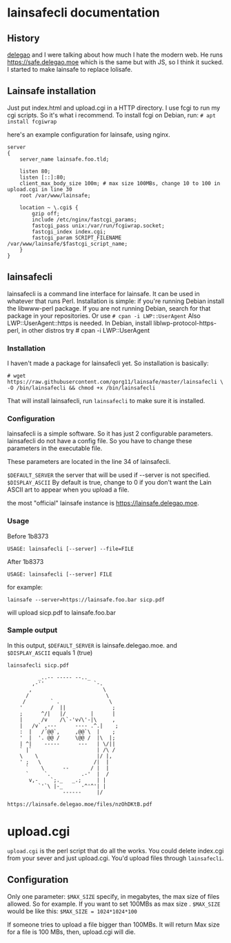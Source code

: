 # lainsafecli documentation

## History

[delegao](https://kill-9.xyz/rocks/people/delegao) and I were talking about how much I hate the modern web. He runs <https://safe.delegao.moe> which is the same but with JS, so I think it sucked. I started to make lainsafe to replace lolisafe.

## Lainsafe installation

Just put index.html and upload.cgi in a HTTP directory. I use fcgi to run my cgi scripts. So it's what i recommend. To install fcgi on Debian, run: ```# apt install fcgiwrap```

here's an example configuration for lainsafe, using nginx.

~~~
server
{
	server_name lainsafe.foo.tld;

	listen 80;
	listen [::]:80;
	client_max_body_size 100m; # max size 100MBs, change 10 to 100 in upload.cgi in line 30
	root /var/www/lainsafe;

	location ~ \.cgi$ {
		gzip off;
		include /etc/nginx/fastcgi_params;
		fastcgi_pass unix:/var/run/fcgiwrap.socket;
		fastcgi_index index.cgi;
		fastcgi_param SCRIPT_FILENAME /var/www/lainsafe/$fastcgi_script_name;
	}
}
~~~

## lainsafecli

lainsafecli is a command line interface for lainsafe. It can be used
in whatever that runs Perl. Installation is simple: if you're running
Debian install the libwww-perl package. If you are not running Debian,
search for that package in your repositories. Or use ```# cpan -i
LWP::UserAgent``` Also LWP::UserAgent::https is needed. In Debian,
install liblwp-protocol-https-perl, in other distros try # cpan -i
LWP::UserAgent

### Installation

I haven't made a package for lainsafecli yet. So installation is basically:

~~~
# wget https://raw.githubusercontent.com/qorg11/lainsafe/master/lainsafecli \
-O /bin/lainsafecli && chmod +x /bin/lainsafecli
~~~

That will install lainsafecli, run ```lainsafecli``` to make sure it is installed.

### Configuration

lainsafecli is a simple software. So it has just 2 configurable
parameters. lainsafecli do not have a config file. So you have to
change these parameters in the executable file.

These parameters are located in the line 34 of lainsafecli.

```$DEFAULT_SERVER``` the server that will be used if --server is not
specified.
```$DISPLAY_ASCII``` By default is true, change to 0 if you don't want
the Lain ASCII art to appear when you upload a file.

the most "official" lainsafe instance is <https://lainsafe.delegao.moe>.

### Usage

Before 1b8373

~~~
USAGE: lainsafecli [--server] --file=FILE
~~~

After 1b8373

~~~
USAGE: lainsafecli [--server] FILE
~~~


for example:

```lainsafe --server=https://lainsafe.foo.bar sicp.pdf```

will upload sicp.pdf to lainsafe.foo.bar

### Sample output

In this output, ```$DEFAULT_SERVER``` is lainsafe.delegao.moe. and ```
$DISPLAY_ASCII``` equals 1 (true)

~~~
lainsafecli sicp.pdf

          _..-- ----- --.._
        ,-''                `-.
       ,                       \
      /                         \
     /        ` .                \
    '         /  ||               ;
    ;      ^/|   |/        |      |
    |      /v    /\`-'v√\'-|\     ,
    |   /v` ,---      ---- .^.|    ;
    :  |   /´@@`,     ,@@`\  |    ;
    '  |  '. @@ /     \@@ /  |\  |;
    | ^|    -----      ---   | \/||
    ` |`                     | /\ /
    \    \                   |/ |,
    ' ;   \                 /|  |
      `    \      --       / |  |
      `     `.          .-'  |  /
       v,-    `;._   _.;     | |
          `'`\ |-_      -^'^'| |
                  ------     |/
          
https://lainsafe.delegao.moe/files/nzOhDKtB.pdf
~~~

# upload.cgi

```upload.cgi``` is the perl script that do all the works. You could
delete index.cgi from your sever and just upload.cgi. You'd upload
files through ```lainsafecli```.

## Configuration

Only one parameter: ```$MAX_SIZE``` specify, in megabytes, the max size of files allowed. So for example. If you want to set 100MBs as max size . ```$MAX_SIZE``` would be like this: ```$MAX_SIZE = 1024*1024*100```

If someone tries to upload a file bigger than 100MBs. It will return
Max size for a file is 100 MBs, then, upload.cgi will die.
